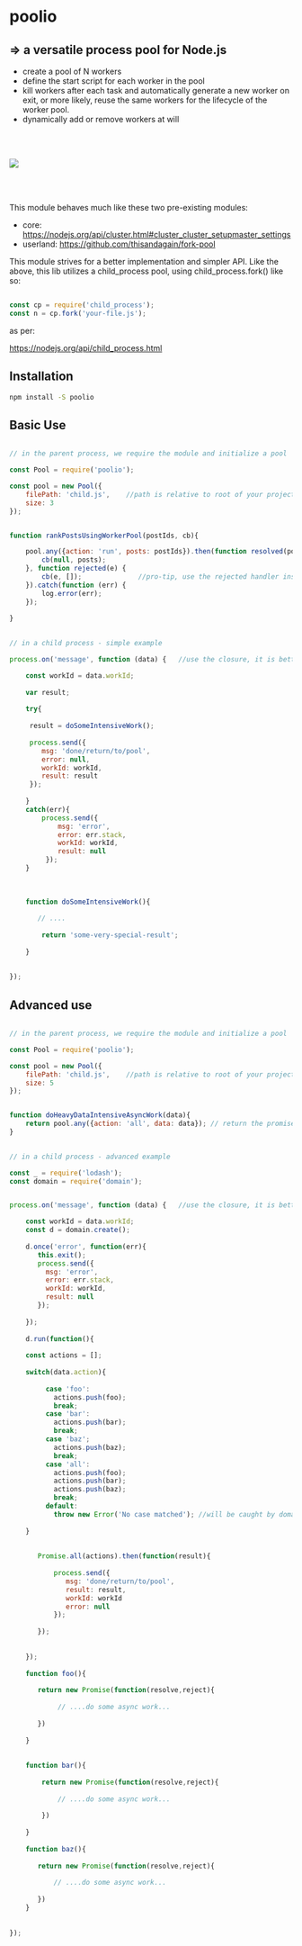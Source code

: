 # poolio

##  => a versatile process pool for Node.js

* create a pool of N workers
* define the start script for each worker in the pool
* kill workers after each task and automatically generate a new worker on exit, or more likely, reuse the same
workers for the lifecycle of the worker pool.
* dynamically add or remove workers at will

<br>
<br>

<a href="https://nodei.co/npm/poolio/"><img src="https://nodei.co/npm/poolio.png?downloads=true&downloadRank=true&stars=true"></a>

<br>
<br>

This module behaves much like these two pre-existing modules:

* core: https://nodejs.org/api/cluster.html#cluster_cluster_setupmaster_settings
* userland: https://github.com/thisandagain/fork-pool

This module strives for a better implementation and simpler API. Like the above,
this lib utilizes a child_process pool, using child_process.fork() like so: 


```javascript

const cp = require('child_process');
const n = cp.fork('your-file.js');

```

as per:

https://nodejs.org/api/child_process.html


## Installation

```bash
npm install -S poolio
```

## Basic Use

```js

// in the parent process, we require the module and initialize a pool

const Pool = require('poolio');

const pool = new Pool({
    filePath: 'child.js',    //path is relative to root of your project, but it's best to pass in an absolute path
    size: 3
});


function rankPostsUsingWorkerPool(postIds, cb){

    pool.any({action: 'run', posts: postIds}).then(function resolved(posts) {
        cb(null, posts);
    }, function rejected(e) {
        cb(e, []);              //pro-tip, use the rejected handler instead of the catch block, to prevent double-calling of callback
    }).catch(function (err) {
        log.error(err);
    });
    
}
       

// in a child process - simple example

process.on('message', function (data) {   //use the closure, it is better that way

    const workId = data.workId;
    
    var result;
    
    try{
    
     result = doSomeIntensiveWork();
     
     process.send({
        msg: 'done/return/to/pool',
        error: null,
        workId: workId,
        result: result
     });
     
    }
    catch(err){
        process.send({
            msg: 'error',
            error: err.stack,
            workId: workId,
            result: null
         });
    }
    
    
    
    function doSomeIntensiveWork(){
    
       // ....
    
        return 'some-very-special-result';
    
    }
    
    
});


```

## Advanced use

```js

// in the parent process, we require the module and initialize a pool

const Pool = require('poolio');

const pool = new Pool({
    filePath: 'child.js',    //path is relative to root of your project
    size: 5
});


function doHeavyDataIntensiveAsyncWork(data){
    return pool.any({action: 'all', data: data}); // return the promise
}
       

// in a child process - advanced example

const _ = require('lodash');
const domain = require('domain');


process.on('message', function (data) {   //use the closure, it is better that way

    const workId = data.workId;
    const d = domain.create();
    
    d.once('error', function(err){
       this.exit();
       process.send({
         msg: 'error',
         error: err.stack,
         workId: workId,
         result: null
       });
    
    });
    
    d.run(function(){
    
    const actions = [];
    
    switch(data.action){
    
         case 'foo':
           actions.push(foo);
           break;
         case 'bar':
           actions.push(bar);
           break;
         case 'baz';
           actions.push(baz);
           break;
         case 'all':
           actions.push(foo);
           actions.push(bar);
           actions.push(baz);
           break;
         default:
           throw new Error('No case matched'); //will be caught by domain.on('error')
    
    }
    
    
       Promise.all(actions).then(function(result){
       
           process.send({
              msg: 'done/return/to/pool',
              result: result,
              workId: workId
              error: null
           });
    
       });
    
    
    });
    
    function foo(){
       
       return new Promise(function(resolve,reject){
       
            // ....do some async work...
        
       })
       
    }
    
    
    function bar(){
    
        return new Promise(function(resolve,reject){
             
            // ....do some async work...
              
        })
    
    }
    
    function baz(){
    
       return new Promise(function(resolve,reject){
              
           // ....do some async work...
               
       })
    }
    
    
});


```

